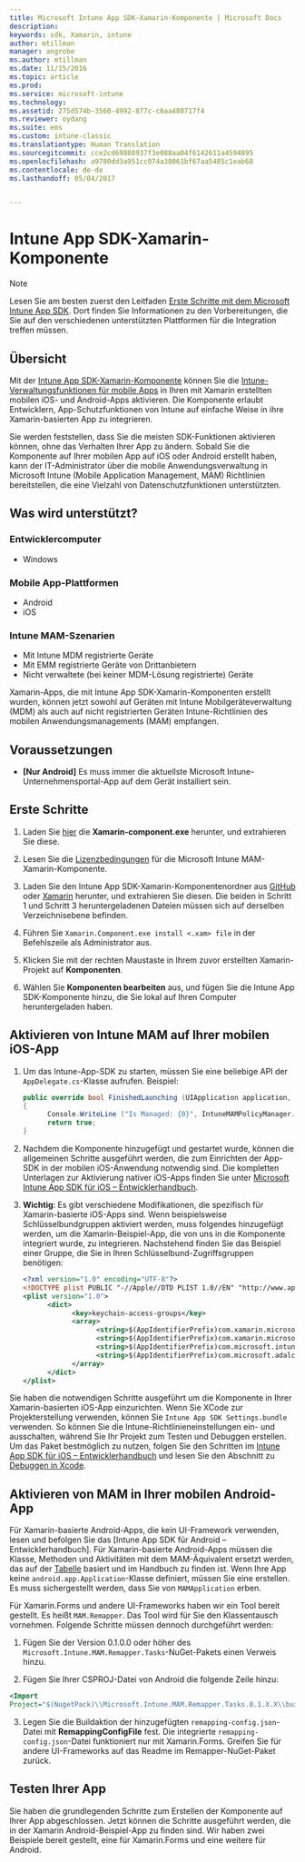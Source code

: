 ```yaml
---
title: Microsoft Intune App SDK-Xamarin-Komponente | Microsoft Docs
description: 
keywords: sdk, Xamarin, intune
author: mtillman
manager: angrobe
ms.author: mtillman
ms.date: 11/15/2016
ms.topic: article
ms.prod: 
ms.service: microsoft-intune
ms.technology: 
ms.assetid: 275d574b-3560-4992-877c-c6aa480717f4
ms.reviewer: oydang
ms.suite: ems
ms.custom: intune-classic
ms.translationtype: Human Translation
ms.sourcegitcommit: cce2cd69808937f3e088aa04f6142611a4594895
ms.openlocfilehash: a9780dd3a951cc074a38061bf67aa5485c1eab68
ms.contentlocale: de-de
ms.lasthandoff: 05/04/2017


---
```


# <a name="microsoft-intune-app-sdk-xamarin-component"></a>Intune App SDK-Xamarin-Komponente

> [!NOTE]
> Lesen Sie am besten zuerst den Leitfaden [Erste Schritte mit dem Microsoft Intune App SDK](intune-app-sdk-get-started.md). Dort finden Sie Informationen zu den Vorbereitungen, die Sie auf den verschiedenen unterstützten Plattformen für die Integration treffen müssen.



## <a name="overview"></a>Übersicht
Mit der [Intune App SDK-Xamarin-Komponente](https://components.xamarin.com/view/microsoft.intune.mam) können Sie die [Intune-Verwaltungsfunktionen für mobile Apps](/intune/deploy-use/protect-app-data-using-mobile-app-management-policies-with-microsoft-intune) in Ihren mit Xamarin erstellten mobilen iOS- und Android-Apps aktivieren. Die Komponente erlaubt Entwicklern, App-Schutzfunktionen von Intune auf einfache Weise in ihre Xamarin-basierten App zu integrieren.

Sie werden feststellen, dass Sie die meisten SDK-Funktionen aktivieren können, ohne das Verhalten Ihrer App zu ändern. Sobald Sie die Komponente auf Ihrer mobilen App auf iOS oder Android erstellt haben, kann der IT-Administrator über die mobile Anwendungsverwaltung in Microsoft Intune (Mobile Application Management, MAM) Richtlinien bereitstellen, die eine Vielzahl von Datenschutzfunktionen unterstützten.

## <a name="whats-supported"></a>Was wird unterstützt?

### <a name="developer-machines"></a>Entwicklercomputer
* Windows


### <a name="mobile-app-platforms"></a>Mobile App-Plattformen
* Android
* iOS


### <a name="intune-mobile-application-management-scenarios"></a>Intune MAM-Szenarien

* Mit Intune MDM registrierte Geräte
* Mit EMM registrierte Geräte von Drittanbietern
* Nicht verwaltete (bei keiner MDM-Lösung registrierte) Geräte

Xamarin-Apps, die mit Intune App SDK-Xamarin-Komponenten erstellt wurden, können jetzt sowohl auf Geräten mit Intune Mobilgeräteverwaltung (MDM) als auch auf nicht registrierten Geräten Intune-Richtlinien des mobilen Anwendungsmanagements (MAM) empfangen.

## <a name="prerequisites"></a>Voraussetzungen

* **[Nur Android]** Es muss immer die aktuellste Microsoft Intune-Unternehmensportal-App auf dem Gerät installiert sein.

## <a name="get-started"></a>Erste Schritte

1.    Laden Sie [hier](https://components.xamarin.com/submit/xpkg) die **Xamarin-component.exe** herunter, und extrahieren Sie diese.

2. Lesen Sie die [Lizenzbedingungen](https://components.xamarin.com/license/microsoft.intune.mam) für die Microsoft Intune MAM-Xamarin-Komponente.

3.    Laden Sie den Intune App SDK-Xamarin-Komponentenordner aus [GitHub](https://github.com/msintuneappsdk/intune-app-sdk-xamarin) oder [Xamarin](https://components.xamarin.com/license/microsoft.intune.mam) herunter, und extrahieren Sie diesen. Die beiden in Schritt 1 und Schritt 3 heruntergeladenen Dateien müssen sich auf derselben Verzeichnisebene befinden.

4.    Führen Sie `Xamarin.Component.exe install <.xam> file` in der Befehlszeile als Administrator aus.

5.    Klicken Sie mit der rechten Maustaste in Ihrem zuvor erstellten Xamarin-Projekt auf **Komponenten**.

6.    Wählen Sie **Komponenten bearbeiten** aus, und fügen Sie die Intune App SDK-Komponente hinzu, die Sie lokal auf Ihren Computer heruntergeladen haben.



## <a name="enabling-intune-mam-in-your-ios-mobile-app"></a>Aktivieren von Intune MAM auf Ihrer mobilen iOS-App
1.    Um das Intune-App-SDK zu starten, müssen Sie eine beliebige API der `AppDelegate.cs`-Klasse aufrufen. Beispiel:

      ```csharp
      public override bool FinishedLaunching (UIApplication application, NSDictionary launchOptions)
      {
            Console.WriteLine ("Is Managed: {0}", IntuneMAMPolicyManager.Instance.PrimaryUser != null);
            return true;
      }

      ```

2.    Nachdem die Komponente hinzugefügt und gestartet wurde, können die allgemeinen Schritte ausgeführt werden, die zum Einrichten der App-SDK in der mobilen iOS-Anwendung notwendig sind. Die kompletten Unterlagen zur Aktivierung nativer iOS-Apps finden Sie unter [Microsoft Intune App SDK für iOS – Entwicklerhandbuch](intune-app-sdk-ios.md).
3. **Wichtig**: Es gibt verschiedene Modifikationen, die spezifisch für Xamarin-basierte iOS-Apps sind. Wenn beispielsweise Schlüsselbundgruppen aktiviert werden, muss folgendes hinzugefügt werden, um die Xamarin-Beispiel-App, die von uns in die Komponente integriert wurde, zu integrieren. Nachstehend finden Sie das Beispiel einer Gruppe, die Sie in Ihren Schlüsselbund-Zugriffsgruppen benötigen:

      ```xml
      <?xml version="1.0" encoding="UTF-8"?>
      <!DOCTYPE plist PUBLIC "-//Apple//DTD PLIST 1.0//EN" "http://www.apple.com/DTDs/PropertyList-1.0.dtd">
      <plist version="1.0">
            <dict>
                  <key>keychain-access-groups</key>
                  <array>
                        <string>$(AppIdentifierPrefix)com.xamarin.microsoftintunesample</string>
                        <string>$(AppIdentifierPrefix)com.xamarin.microsoftintunesample.intunemam</string>
                        <string>$(AppIdentifierPrefix)com.microsoft.intune.mam</string>
                        <string>$(AppIdentifierPrefix)com.microsoft.adalcache</string>
                  </array>
            </dict>
      </plist>
      ```

Sie haben die notwendigen Schritte ausgeführt um die Komponente in Ihrer Xamarin-basierten iOS-App einzurichten. Wenn Sie XCode zur Projekterstellung verwenden, können Sie `Intune App SDK Settings.bundle` verwenden. So können Sie die Intune-Richtlinieneinstellungen ein- und ausschalten, während Sie Ihr Projekt zum Testen und Debuggen erstellen. Um das Paket bestmöglich zu nutzen, folgen Sie den Schritten im [Intune App SDK für iOS – Entwicklerhandbuch](intune-app-sdk-ios.md) und lesen Sie den Abschnitt zu [Debuggen in Xcode](intune-app-sdk-ios.md#status-result-and-debug-notifications).

## <a name="enabling-mam-in-your-android-mobile-app"></a>Aktivieren von MAM in Ihrer mobilen Android-App
Für Xamarin-basierte Android-Apps, die kein UI-Framework verwenden, lesen und befolgen Sie das [Intune App SDK für Android – Entwicklerhandbuch]. Für Xamarin-basierte Android-Apps müssen die Klasse, Methoden und Aktivitäten mit dem MAM-Äquivalent ersetzt werden, das auf der [Tabelle](intune-app-sdk-android.md#replace-classes-methods-and-activities-with-their-mam-equivalent-required) basiert und im Handbuch zu finden ist. Wenn Ihre App keine `android.app.Application`-Klasse definiert, müssen Sie eine erstellen. Es muss sichergestellt werden, dass Sie von `MAMApplication` erben.

Für Xamarin.Forms und andere UI-Frameworks haben wir ein Tool bereit gestellt. Es heißt `MAM.Remapper`. Das Tool wird für Sie den Klassentausch vornehmen. Folgende Schritte müssen dennoch durchgeführt werden:

1.    Fügen Sie der Version 0.1.0.0 oder höher des ` Microsoft.Intune.MAM.Remapper.Tasks`-NuGet-Pakets einen Verweis hinzu.

2.    Fügen Sie Ihrer CSPROJ-Datei von Android die folgende Zeile hinzu:
  ```xml
  <Import
  Project="$(NugetPack)\\Microsoft.Intune.MAM.Remapper.Tasks.0.1.X.X\\build\\MonoAndroid10\\Microsoft.Intune.MAM.Remapper.targets" />
  ```

3.    Legen Sie die Buildaktion der hinzugefügten `remapping-config.json`-Datei mit **RemappingConfigFile** fest. Die integrierte `remapping-config.json`-Datei funktioniert nur mit Xamarin.Forms. Greifen Sie für andere UI-Frameworks auf das Readme im Remapper-NuGet-Paket zurück.

## <a name="test-your-app"></a>Testen Ihrer App

Sie haben die grundlegenden Schritte zum Erstellen der Komponente auf Ihrer App abgeschlossen. Jetzt können die Schritte ausgeführt werden, die in der Xamarin Android-Beispiel-App zu finden sind. Wir haben zwei Beispiele bereit gestellt, eine für Xamarin.Forms und eine weitere für Android.

